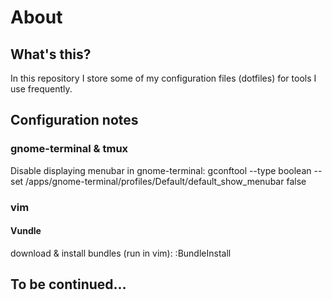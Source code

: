 # About


## What's this?


In this repository I store some of my configuration files (dotfiles) for tools I use frequently.

## Configuration notes

### gnome-terminal & tmux

Disable displaying menubar in gnome-terminal:
  gconftool --type boolean --set /apps/gnome-terminal/profiles/Default/default_show_menubar false
  
### vim

#### Vundle

download & install bundles (run in vim):
  :BundleInstall

## To be continued...


